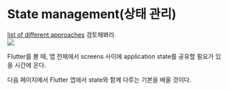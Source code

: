 # State management(상태 관리)  
[list of different approaches](https://docs.flutter.dev/development/data-and-backend/state-mgmt/options) 검토해봐라.  
![](https://docs.flutter.dev/assets/images/docs/development/data-and-backend/state-mgmt/state-management-explainer.gif)  

Flutter를 볼 때, 앱 전체에서 screens 사이에 application state를 공유할 필요가 있을 시간에 온다.  

다음 페이지에서 Flutter 앱에서 state와 함께 다루는 기본을 배울 것이다.